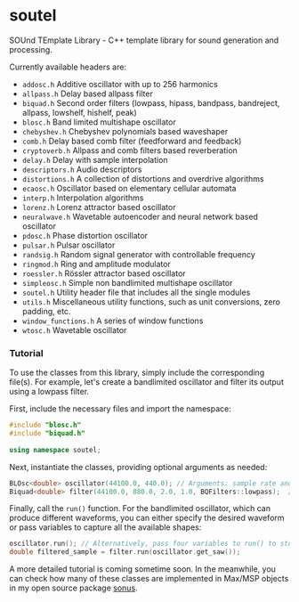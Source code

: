 # soutel
SOUnd TEmplate Library - C++ template library for sound generation and processing. 

Currently available headers are:

* `addosc.h` Additive oscillator with up to 256 harmonics
* `allpass.h` Delay based allpass filter
* `biquad.h` Second order filters (lowpass, hipass, bandpass, bandreject, allpass, lowshelf, hishelf, peak)
* `blosc.h` Band limited multishape oscillator
* `chebyshev.h` Chebyshev polynomials based waveshaper
* `comb.h` Delay based comb filter (feedforward and feedback)
* `cryptoverb.h` Allpass and comb filters based reverberation
* `delay.h` Delay with sample interpolation
* `descriptors.h` Audio descriptors
* `distortions.h` A collection of distortions and overdrive algorithms
* `ecaosc.h` Oscillator based on elementary cellular automata
* `interp.h` Interpolation algorithms
* `lorenz.h` Lorenz attractor based oscillator
* `neuralwave.h` Wavetable autoencoder and neural network based oscillator
* `pdosc.h` Phase distortion oscillator
* `pulsar.h` Pulsar oscillator
* `randsig.h` Random signal generator with controllable frequency
* `ringmod.h` Ring and amplitude modulator
* `roessler.h` Rössler attractor based oscillator
* `simpleosc.h` Simple non bandlimited multishape oscillator
* `soutel.h` Utility header file that includes all the single modules
* `utils.h` Miscellaneous utility functions, such as unit conversions, zero padding, etc.
* `window_functions.h` A series of window functions
* `wtosc.h` Wavetable oscillator

### Tutorial

To use the classes from this library, simply include the corresponding file(s). For example, let's create a bandlimited oscillator and filter its output using a lowpass filter.

First, include the necessary files and import the namespace:
```cpp
#include "blosc.h"
#include "biquad.h"
     
using namespace soutel;
```

Next, instantiate the classes, providing optional arguments as needed:
```cpp
BLOsc<double> oscillator(44100.0, 440.0); // Arguments: sample rate and frequency
Biquad<double> filter(44100.0, 880.0, 2.0, 1.0, BQFilters::lowpass);  // Arguments: sample rate, cutoff frequency, Q factor, gain (for shelving filters), filter type
```

Finally, call the `run()` function. For the bandlimited oscillator, which can produce different waveforms, you can either specify the desired waveform or pass variables to capture all the available shapes:
```cpp
oscillator.run(); // Alternatively, pass four variables to run() to store the sine, triangle, saw, and square wave outputs
double filtered_sample = filter.run(oscillator.get_saw());
```

A more detailed tutorial is coming sometime soon. In the meanwhile, you can check how many of these classes are implemented in Max/MSP objects in my open source package [sonus](https://github.com/valeriorlandini/sonus).
